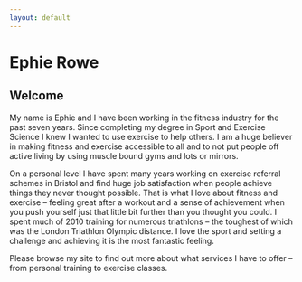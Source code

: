```yaml
---
layout: default
---
```


Ephie Rowe
==========


## Welcome

My name is Ephie and I have been working in the fitness industry for the past
seven years. Since completing my degree in Sport and Exercise Science I knew I
wanted to use exercise to help others. I am a huge believer in making fitness
and exercise accessible to all and to not put people off active living by using
muscle bound gyms and lots or mirrors.

On a personal level I have spent many years working on exercise referral schemes
in Bristol and find huge job satisfaction when people achieve things they never
thought possible. That is what I love about fitness and exercise – feeling great
after a workout and a sense of achievement when you push yourself just that
little bit further than you thought you could. I spent much of 2010 training for
numerous triathlons – the toughest of which was the London Triathlon Olympic
distance. I love the sport and setting a challenge and achieving it is the most
fantastic feeling.

Please browse my site to find out more about what services I have to offer –
from personal training to exercise classes.
